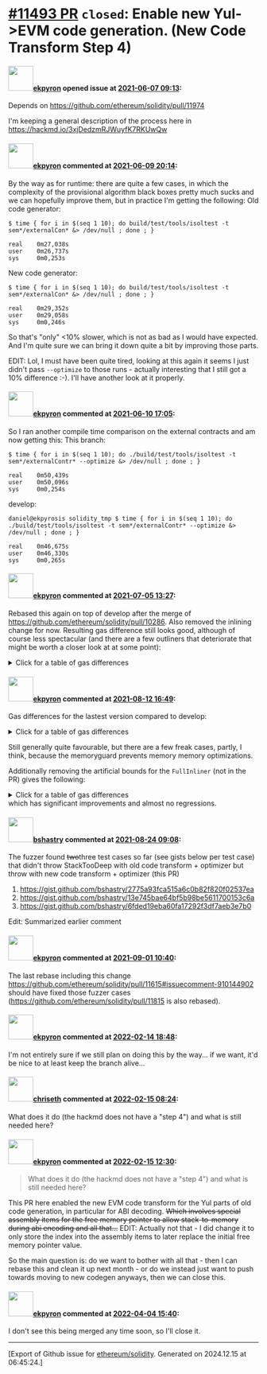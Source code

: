 # [\#11493 PR](https://github.com/ethereum/solidity/pull/11493) `closed`: Enable new Yul->EVM code generation. (New Code Transform Step 4)

#### <img src="https://avatars.githubusercontent.com/u/1347491?v=4" width="50">[ekpyron](https://github.com/ekpyron) opened issue at [2021-06-07 09:13](https://github.com/ethereum/solidity/pull/11493):

Depends on https://github.com/ethereum/solidity/pull/11974

I'm keeping a general description of the process here in https://hackmd.io/3xjDedzmRJWuyfK7RKUwQw

#### <img src="https://avatars.githubusercontent.com/u/1347491?v=4" width="50">[ekpyron](https://github.com/ekpyron) commented at [2021-06-09 20:14](https://github.com/ethereum/solidity/pull/11493#issuecomment-858070337):

By the way as for runtime: there are quite a few cases, in which the complexity of the provisional algorithm black boxes pretty much sucks and we can hopefully improve them, but in practice I'm getting the following:
Old code generator:
```
$ time { for i in $(seq 1 10); do build/test/tools/isoltest -t sem*/externalCon* &> /dev/null ; done ; }

real    0m27,038s
user    0m26,737s
sys     0m0,253s
```
New code generator:
```
$ time { for i in $(seq 1 10); do build/test/tools/isoltest -t sem*/externalCon* &> /dev/null ; done ; }

real    0m29,352s
user    0m29,058s
sys     0m0,246s
```
So that's "only" <10% slower, which is not as bad as I would have expected. And I'm quite sure we can bring it down quite a bit by improving those parts.

EDIT: Lol, I must have been quite tired, looking at this again it seems I just didn't pass ``--optimize`` to those runs - actually interesting that I still got a 10% difference :-). I'll have another look at it properly.

#### <img src="https://avatars.githubusercontent.com/u/1347491?v=4" width="50">[ekpyron](https://github.com/ekpyron) commented at [2021-06-10 17:05](https://github.com/ethereum/solidity/pull/11493#issuecomment-858794165):

So I ran another compile time comparison on the external contracts and am now getting this:
This branch:
```
$ time { for i in $(seq 1 10); do ./build/test/tools/isoltest -t sem*/externalContr* --optimize &> /dev/null ; done ; }

real    0m50,439s
user    0m50,096s
sys     0m0,254s
```
develop:
```
daniel@ekpyrosis solidity_tmp $ time { for i in $(seq 1 10); do ./build/test/tools/isoltest -t sem*/externalContr* --optimize &> /dev/null ; done ; }

real    0m46,675s
user    0m46,330s
sys     0m0,265s
```

#### <img src="https://avatars.githubusercontent.com/u/1347491?v=4" width="50">[ekpyron](https://github.com/ekpyron) commented at [2021-07-05 13:27](https://github.com/ethereum/solidity/pull/11493#issuecomment-874114326):

Rebased this again on top of develop after the merge of https://github.com/ethereum/solidity/pull/10286. Also removed the inlining change for now. Resulting gas difference still looks good, although of course less spectacular (and there are a few outliners that deteriorate that might be worth a closer look at at some point):

<details><summary>Click for a table of gas differences</summary>

| File name                                                                |   IR-optimized (%) |   Legacy-Optimized (%) |   Legacy (%) |
|--------------------------------------------------------------------------|--------------------|------------------------|--------------|
| interface_inheritance_conversions.sol                                    |       -2.10593     |                      0 |            0 |
| events/event_indexed_string.sol                                          |       -2.70823     |                      0 |            0 |
| events/event_indexed_mixed.sol                                           |       -0.0379987   |                      0 |            0 |
| events/event_dynamic_nested_array_storage_v2.sol                         |       -0.0215559   |                      0 |            0 |
| events/event_dynamic_array_storage_v2.sol                                |       -0.0452899   |                      0 |            0 |
| events/event_dynamic_array_storage.sol                                   |       -0.0452899   |                      0 |            0 |
| functionCall/failed_create.sol                                           |        2.66324     |                      0 |            0 |
| functionCall/mapping_array_internal_argument.sol                         |       -0.508838    |                      0 |            0 |
| externalContracts/snark.sol                                              |       -5.2279      |                      0 |            0 |
| externalContracts/ramanujan_pi.sol                                       |       -9.83212     |                      0 |            0 |
| externalContracts/prbmath_unsigned.sol                                   |        0.678395    |                      0 |            0 |
| externalContracts/deposit_contract.sol                                   |       -1.74679     |                      0 |            0 |
| externalContracts/prbmath_signed.sol                                     |       -1.35946     |                      0 |            0 |
| externalContracts/FixedFeeRegistrar.sol                                  |       -0.716522    |                      0 |            0 |
| externalContracts/strings.sol                                            |       -8.15007     |                      0 |            0 |
| constructor/arrays_in_constructors.sol                                   |       -0.0411035   |                      0 |            0 |
| constructor/no_callvalue_check.sol                                       |       -0.0601186   |                      0 |            0 |
| constructor/bytes_in_constructors_packer.sol                             |       -0.363897    |                      0 |            0 |
| abiencodedecode/abi_decode_simple_storage.sol                            |       -0.027942    |                      0 |            0 |
| inlineAssembly/keccak_yul_optimization.sol                               |       -0.176634    |                      0 |            0 |
| inheritance/inherited_function_calldata_calldata_interface.sol           |       -4.35312     |                      0 |            0 |
| inheritance/address_overload_resolution.sol                              |       -3.80428     |                      0 |            0 |
| inheritance/inherited_function_calldata_memory_interface.sol             |        4.29385     |                      0 |            0 |
| functionTypes/store_function.sol                                         |       -0.621187    |                      0 |            0 |
| storage/packed_storage_structs_bytes.sol                                 |       -0.415862    |                      0 |            0 |
| abiEncoderV2/abi_encode_calldata_slice.sol                               |       -3.5051      |                      0 |            0 |
| abiEncoderV2/storage_array_encoding.sol                                  |       -0.0629787   |                      0 |            0 |
| abiEncoderV2/abi_encode_v2_in_modifier_used_in_v1_contract.sol           |       -0.746954    |                      0 |            0 |
| abiEncoderV2/abi_encode_v2_in_function_inherited_in_v1_contract.sol      |       -0.386104    |                      0 |            0 |
| abiEncoderV2/calldata_array.sol                                          |       -1.28349     |                      0 |            0 |
| abiEncoderV2/abi_encode_v2.sol                                           |        0.0706115   |                      0 |            0 |
| abiEncoderV1/abi_encode_calldata_slice.sol                               |       -3.5051      |                      0 |            0 |
| abiEncoderV1/abi_decode_v2_storage.sol                                   |       -0.0579693   |                      0 |            0 |
| abiEncoderV1/struct/struct_storage_ptr.sol                               |       -0.0161083   |                      0 |            0 |
| viaYul/array_storage_length_access.sol                                   |       -0.310396    |                      0 |            0 |
| viaYul/array_storage_index_boundary_test.sol                             |       -1.04523     |                      0 |            0 |
| viaYul/array_memory_index_access.sol                                     |       -8.91597     |                      0 |            0 |
| viaYul/array_storage_index_access.sol                                    |       -0.37952     |                      0 |            0 |
| viaYul/array_storage_push_empty_length_address.sol                       |       -1.21753     |                      0 |            0 |
| viaYul/array_storage_push_empty.sol                                      |       -0.550261    |                      0 |            0 |
| viaYul/array_storage_push_pop.sol                                        |       -0.851216    |                      0 |            0 |
| viaYul/simple.sol                                                        |        0           |                      0 |            0 |
| viaYul/array_storage_index_zeroed_test.sol                               |       -0.423478    |                      0 |            0 |
| salted_create/salted_create.sol                                          |       -3.45392e-05 |                      0 |            0 |
| salted_create/salted_create_with_value.sol                               |        1.09896     |                      0 |            0 |
| array/function_array_cross_calls.sol                                     |        2.17292     |                      0 |            0 |
| array/reusing_memory.sol                                                 |       -0.525651    |                      0 |            0 |
| array/byte_array_transitional_2.sol                                      |       -3.81724     |                      0 |            0 |
| array/bytes_length_member.sol                                            |       -0.00543286  |                      0 |            0 |
| array/dynamic_multi_array_cleanup.sol                                    |       -0.475173    |                      0 |            0 |
| array/byte_array_storage_layout.sol                                      |       -1.55687     |                      0 |            0 |
| array/dynamic_array_cleanup.sol                                          |       -0.0741794   |                      0 |            0 |
| array/fixed_arrays_as_return_type.sol                                    |       -1.63172     |                      0 |            0 |
| array/dynamic_arrays_in_storage.sol                                      |       -0.473052    |                      0 |            0 |
| array/arrays_complex_from_and_to_storage.sol                             |       -0.0205732   |                      0 |            0 |
| array/fixed_array_cleanup.sol                                            |       -0.0249093   |                      0 |            0 |
| array/create_memory_array.sol                                            |       -7.19321     |                      0 |            0 |
| array/delete/delete_storage_array_packed.sol                             |       -0.144665    |                      0 |            0 |
| array/delete/bytes_delete_element.sol                                    |       -2.15863     |                      0 |            0 |
| array/push/nested_bytes_push.sol                                         |       -0.152335    |                      0 |            0 |
| array/push/array_push_packed_array.sol                                   |       -0.212446    |                      0 |            0 |
| array/push/array_push_struct_from_calldata.sol                           |       -0.132998    |                      0 |            0 |
| array/push/array_push_nested_from_calldata.sol                           |       -0.095244    |                      0 |            0 |
| array/push/byte_array_push_transition.sol                                |       -3.94912     |                      0 |            0 |
| array/push/push_no_args_2d.sol                                           |       -1.84863     |                      0 |            0 |
| array/push/array_push_struct.sol                                         |       -0.252446    |                      0 |            0 |
| array/push/push_no_args_bytes.sol                                        |       -3.26665     |                      0 |            0 |
| array/push/array_push.sol                                                |        0.0332468   |                      0 |            0 |
| array/copying/array_copy_storage_storage_different_base_nested.sol       |       -0.182776    |                      0 |            0 |
| array/copying/array_copy_storage_to_memory_nested.sol                    |        0.0241119   |                      0 |            0 |
| array/copying/array_copy_storage_storage_static_static.sol               |        0.055081    |                      0 |            0 |
| array/copying/copy_function_storage_array.sol                            |        0.33515     |                      0 |            0 |
| array/copying/array_copy_different_packing.sol                           |       -0.0272724   |                      0 |            0 |
| array/copying/array_copy_storage_storage_static_dynamic.sol              |       -0.00568311  |                      0 |            0 |
| array/copying/array_copy_storage_storage_dynamic_dynamic.sol             |       -0.0256593   |                      0 |            0 |
| array/copying/array_copy_clear_storage_packed.sol                        |       -0.0683615   |                      0 |            0 |
| array/copying/array_copy_target_simple_2.sol                             |       -0.00875842  |                      0 |            0 |
| array/copying/array_nested_calldata_to_storage.sol                       |       -0.135354    |                      0 |            0 |
| array/copying/memory_dyn_2d_bytes_to_storage.sol                         |       -0.713986    |                      0 |            0 |
| array/copying/array_storage_multi_items_per_slot.sol                     |       -0.404284    |                      0 |            0 |
| array/copying/array_nested_memory_to_storage.sol                         |       -0.0387816   |                      0 |            0 |
| array/copying/array_copy_including_array.sol                             |       -0.191831    |                      0 |            0 |
| array/copying/array_copy_target_simple.sol                               |       -0.0491595   |                      0 |            0 |
| array/copying/array_copy_cleanup_uint128.sol                             |       -0.145407    |                      0 |            0 |
| array/copying/copy_byte_array_in_struct_to_storage.sol                   |        0.0351555   |                      0 |            0 |
| array/copying/array_copy_target_leftover.sol                             |       -2.13875     |                      0 |            0 |
| array/copying/calldata_array_dynamic_to_storage.sol                      |       -0.0386677   |                      0 |            0 |
| array/copying/array_copy_storage_storage_struct.sol                      |       -0.123362    |                      0 |            0 |
| array/copying/bytes_inside_mappings.sol                                  |        0.0228918   |                      0 |            0 |
| array/copying/array_of_struct_memory_to_storage.sol                      |       -0.0184562   |                      0 |            0 |
| array/copying/copy_byte_array_to_storage.sol                             |       -0.190221    |                      0 |            0 |
| array/copying/array_copy_calldata_storage.sol                            |       -0.0311842   |                      0 |            0 |
| array/copying/copy_removes_bytes_data.sol                                |        0.0118379   |                      0 |            0 |
| array/copying/array_copy_target_leftover2.sol                            |        0.0543391   |                      0 |            0 |
| array/copying/array_copy_nested_array.sol                                |       -0.0357709   |                      0 |            0 |
| array/copying/array_of_struct_calldata_to_storage.sol                    |       -0.0981897   |                      0 |            0 |
| array/copying/storage_memory_nested.sol                                  |        0.0956383   |                      0 |            0 |
| array/copying/storage_memory_packed_dyn.sol                              |       -0.551637    |                      0 |            0 |
| array/copying/array_of_structs_containing_arrays_memory_to_storage.sol   |        0.0381656   |                      0 |            0 |
| array/copying/array_copy_storage_storage_dyn_dyn.sol                     |       -0.0547149   |                      0 |            0 |
| array/copying/storage_memory_nested_bytes.sol                            |        0.0241677   |                      0 |            0 |
| array/copying/storage_memory_nested_struct.sol                           |        0.0534387   |                      0 |            0 |
| array/copying/array_copy_storage_storage_different_base.sol              |       -0.0738513   |                      0 |            0 |
| array/copying/array_copy_clear_storage.sol                               |       -0.0318177   |                      0 |            0 |
| array/copying/array_of_structs_containing_arrays_calldata_to_storage.sol |       -0.488825    |                      0 |            0 |
| array/copying/storage_memory_nested_from_pointer.sol                     |        0.0956383   |                      0 |            0 |
| array/copying/arrays_from_and_to_storage.sol                             |       -0.262827    |                      0 |            0 |
| array/copying/bytes_storage_to_storage.sol                               |       -2.83298     |                      0 |            0 |
| array/copying/array_copy_cleanup_uint40.sol                              |       -0.372254    |                      0 |            0 |
| array/pop/array_pop_uint24_transition.sol                                |       -1.23956     |                      0 |            0 |
| array/pop/byte_array_pop_masking_long.sol                                |       -0.657738    |                      0 |            0 |
| array/pop/array_pop_uint16_transition.sol                                |       -1.98208     |                      0 |            0 |
| array/pop/byte_array_pop_copy_long.sol                                   |       -1.28197     |                      0 |            0 |
| array/pop/byte_array_pop_long_storage_empty_garbage_ref.sol              |       -2.41516     |                      0 |            0 |
| array/pop/byte_array_pop_long_storage_empty.sol                          |       -4.15047     |                      0 |            0 |
| array/pop/array_pop_array_transition.sol                                 |       -0.00325648  |                      0 |            0 |
| immutable/multi_creation.sol                                             |       -0.661375    |                      0 |            0 |
| structs/struct_copy_via_local.sol                                        |        0.0018158   |                      0 |            0 |
| structs/struct_delete_storage_nested_small.sol                           |       -0.118999    |                      0 |            0 |
| structs/struct_delete_storage_with_array.sol                             |       -0.0780582   |                      0 |            0 |
| structs/structs.sol                                                      |       -0.0982223   |                      0 |            0 |
| structs/memory_structs_nested_load.sol                                   |       -0.0170903   |                      0 |            0 |
| structs/struct_copy.sol                                                  |        0.0153048   |                      0 |            0 |
| structs/struct_delete_storage_with_arrays_small.sol                      |       -0.230029    |                      0 |            0 |
| structs/struct_containing_bytes_copy_and_delete.sol                      |       -0.045584    |                      0 |            0 |
| structs/struct_memory_to_storage_function_ptr.sol                        |        0.340893    |                      0 |            0 |
| structs/conversion/recursive_storage_memory.sol                          |       -0.871451    |                      0 |            0 |
| structs/calldata/calldata_struct_with_nested_array_to_storage.sol        |       -0.146282    |                      0 |            0 |
| various/staticcall_for_view_and_pure.sol                                 |       -6.09517e-06 |                      0 |            0 |
| various/erc20.sol                                                        |       -3.2306      |                      0 |            0 |
| various/destructuring_assignment.sol                                     |        0.164771    |                      0 |            0 |
| various/swap_in_storage_overwrite.sol                                    |       -0.0109355   |                      0 |            0 |
| various/skip_dynamic_types_for_structs.sol                               |       -0.0167643   |                      0 |            0 |
</details>

#### <img src="https://avatars.githubusercontent.com/u/1347491?v=4" width="50">[ekpyron](https://github.com/ekpyron) commented at [2021-08-12 16:49](https://github.com/ethereum/solidity/pull/11493#issuecomment-897799785):

Gas differences for the lastest version compared to develop:

<details><summary>Click for a table of gas differences</summary>

| File name                                                                |   IR-optimized (%) |   Legacy-Optimized (%) |   Legacy (%) |
|--------------------------------------------------------------------------|--------------------|------------------------|--------------|
| interface_inheritance_conversions.sol                                    |       -2.31312     |            0           |            0 |
| events/event_indexed_string.sol                                          |       -2.8624      |           -1.06218     |            0 |
| events/event_indexed_mixed.sol                                           |        0.10133     |           -0.03789     |            0 |
| events/event_dynamic_nested_array_storage_v2.sol                         |       -0.0700567   |            0.0260091   |            0 |
| events/event_dynamic_array_storage_v2.sol                                |       -0.0609671   |           -0.0262203   |            0 |
| events/event_dynamic_array_storage.sol                                   |       -0.0609671   |           -0.0262203   |            0 |
| functionCall/failed_create.sol                                           |       -0.408619    |           -1.52575     |            0 |
| functionCall/mapping_array_internal_argument.sol                         |       -0.508838    |           -0.0724631   |            0 |
| externalContracts/snark.sol                                              |       -5.43571     |           -1.96128     |            0 |
| externalContracts/ramanujan_pi.sol                                       |       -7.15177     |            0.218404    |            0 |
| externalContracts/prbmath_unsigned.sol                                   |        0.386611    |           -0.256389    |            0 |
| externalContracts/deposit_contract.sol                                   |       -2.29509     |           -1.4425      |            0 |
| externalContracts/prbmath_signed.sol                                     |       -1.8738      |           -0.148987    |            0 |
| externalContracts/FixedFeeRegistrar.sol                                  |       -1.53787     |           -2.48255     |            0 |
| externalContracts/strings.sol                                            |       -8.44192     |           -5.25153     |            0 |
| constructor/arrays_in_constructors.sol                                   |       -0.183987    |           -0.483315    |            0 |
| constructor/no_callvalue_check.sol                                       |       -0.0430579   |            0           |            0 |
| constructor/bytes_in_constructors_packer.sol                             |       -1.11091     |           -0.0348544   |            0 |
| abiencodedecode/abi_decode_simple_storage.sol                            |       -0.0617665   |           -0.100675    |            0 |
| inlineAssembly/keccak_yul_optimization.sol                               |       -0.176634    |            0           |            0 |
| inheritance/inherited_function_calldata_calldata_interface.sol           |       -4.35666     |            0           |            0 |
| inheritance/address_overload_resolution.sol                              |       -1.99196     |            0           |            0 |
| inheritance/inherited_function_calldata_memory_interface.sol             |        1.91189     |            1.47739     |            0 |
| functionTypes/store_function.sol                                         |        0.177771    |           -0.7795      |            0 |
| storage/packed_storage_structs_bytes.sol                                 |       -0.409942    |            0           |            0 |
| abiEncoderV2/abi_encode_calldata_slice.sol                               |       -4.49671     |           -3.6014      |            0 |
| abiEncoderV2/storage_array_encoding.sol                                  |       -0.0987234   |           -0.069951    |            0 |
| abiEncoderV2/abi_encode_v2_in_modifier_used_in_v1_contract.sol           |       -0.733352    |            0           |            0 |
| abiEncoderV2/abi_encode_v2_in_function_inherited_in_v1_contract.sol      |       -0.723427    |           -0.554845    |            0 |
| abiEncoderV2/calldata_array.sol                                          |       -4.12843     |           -2.29579     |            0 |
| abiEncoderV2/abi_encode_v2.sol                                           |        0.052076    |            0.0657159   |            0 |
| abiEncoderV1/abi_encode_calldata_slice.sol                               |       -4.49671     |           -3.6014      |            0 |
| abiEncoderV1/abi_decode_v2_storage.sol                                   |       -0.0805675   |           -0.111765    |            0 |
| abiEncoderV1/struct/struct_storage_ptr.sol                               |       -0.0208812   |           -0.0304665   |            0 |
| viaYul/array_storage_length_access.sol                                   |       -0.310396    |           -0.00146059  |            0 |
| viaYul/array_storage_index_boundary_test.sol                             |       -1.04095     |           -0.0132575   |            0 |
| viaYul/array_memory_index_access.sol                                     |       -8.89162     |           -5.01906     |            0 |
| viaYul/array_storage_index_access.sol                                    |       -0.37952     |           -0.173932    |            0 |
| viaYul/array_storage_push_empty_length_address.sol                       |       -1.21841     |           -0.00207441  |            0 |
| viaYul/array_storage_push_empty.sol                                      |       -0.549191    |           -0.319682    |            0 |
| viaYul/array_storage_push_pop.sol                                        |       -0.851216    |           -0.000251185 |            0 |
| viaYul/simple.sol                                                        |        0           |            0           |            0 |
| viaYul/array_storage_index_zeroed_test.sol                               |       -0.423719    |           -0.117486    |            0 |
| salted_create/salted_create.sol                                          |       -3.45392e-05 |            0           |            0 |
| salted_create/salted_create_with_value.sol                               |        1.12412     |            0.16675     |            0 |
| array/function_array_cross_calls.sol                                     |        1.12646     |           -0.577378    |            0 |
| array/reusing_memory.sol                                                 |       -0.156203    |           -0.0561015   |            0 |
| array/byte_array_transitional_2.sol                                      |       -4.2857      |           -1.63114     |            0 |
| array/bytes_length_member.sol                                            |       -0.00543286  |           -0.00361772  |            0 |
| array/dynamic_multi_array_cleanup.sol                                    |       -0.475173    |            0           |            0 |
| array/byte_array_storage_layout.sol                                      |       -1.77503     |           -0.779716    |            0 |
| array/dynamic_array_cleanup.sol                                          |       -0.0983934   |           -0.0609228   |            0 |
| array/fixed_arrays_as_return_type.sol                                    |        9.03105     |           -2.80047     |            0 |
| array/dynamic_arrays_in_storage.sol                                      |       -0.473052    |           -0.0159336   |            0 |
| array/arrays_complex_from_and_to_storage.sol                             |       -0.121857    |           -0.0799442   |            0 |
| array/fixed_array_cleanup.sol                                            |       -0.0225472   |           -0.0641684   |            0 |
| array/create_memory_array.sol                                            |       -7.19321     |            0           |            0 |
| array/delete/delete_storage_array_packed.sol                             |       -0.161105    |            0           |            0 |
| array/delete/bytes_delete_element.sol                                    |       -2.09969     |           -1.53493     |            0 |
| array/push/nested_bytes_push.sol                                         |       -0.154003    |           -0.0243898   |            0 |
| array/push/array_push_packed_array.sol                                   |       -0.196352    |            0           |            0 |
| array/push/array_push_struct_from_calldata.sol                           |       -0.199856    |           -0.111374    |            0 |
| array/push/array_push_nested_from_calldata.sol                           |       -0.111118    |           -0.0440533   |            0 |
| array/push/byte_array_push_transition.sol                                |       -4.5257      |           -1.78624     |            0 |
| array/push/push_no_args_2d.sol                                           |       -2.01296     |           -0.596245    |            0 |
| array/push/array_push_struct.sol                                         |       -0.171459    |            0           |            0 |
| array/push/push_no_args_bytes.sol                                        |       -3.37637     |           -0.720345    |            0 |
| array/push/array_push.sol                                                |        0.0251597   |            0           |            0 |
| array/copying/array_copy_storage_storage_different_base_nested.sol       |       -0.227292    |            0           |            0 |
| array/copying/array_copy_storage_to_memory_nested.sol                    |       -0.0296762   |            0.0537651   |            0 |
| array/copying/array_copy_storage_storage_static_static.sol               |        0.0313538   |            0           |            0 |
| array/copying/copy_function_storage_array.sol                            |        0.296327    |            0           |            0 |
| array/copying/array_copy_different_packing.sol                           |       -0.00893407  |           -0.0366958   |            0 |
| array/copying/array_copy_storage_storage_static_dynamic.sol              |       -0.00811873  |            0           |            0 |
| array/copying/array_copy_storage_storage_dynamic_dynamic.sol             |       -0.0256593   |            0           |            0 |
| array/copying/array_copy_clear_storage_packed.sol                        |       -0.0893544   |            0           |            0 |
| array/copying/array_copy_target_simple_2.sol                             |       -0.0215311   |           -0.0228714   |            0 |
| array/copying/array_nested_calldata_to_storage.sol                       |       -0.14814     |            0           |            0 |
| array/copying/memory_dyn_2d_bytes_to_storage.sol                         |       -0.885617    |           -0.180113    |            0 |
| array/copying/array_storage_multi_items_per_slot.sol                     |       -0.212702    |            0           |            0 |
| array/copying/array_nested_memory_to_storage.sol                         |       -0.0512471   |           -0.0100019   |            0 |
| array/copying/array_copy_including_array.sol                             |       -0.19193     |           -0.00124288  |            0 |
| array/copying/array_copy_target_simple.sol                               |       -0.0630598   |           -0.0268213   |            0 |
| array/copying/array_copy_cleanup_uint128.sol                             |       -0.114171    |            0           |            0 |
| array/copying/array_copy_storage_storage_static_simple.sol               |        0           |           -0.0336757   |            0 |
| array/copying/copy_byte_array_in_struct_to_storage.sol                   |       -0.00522111  |           -0.00974449  |            0 |
| array/copying/array_copy_target_leftover.sol                             |       -2.25677     |           -1.6957      |            0 |
| array/copying/calldata_array_dynamic_to_storage.sol                      |       -0.0386677   |           -0.0449047   |            0 |
| array/copying/array_copy_storage_storage_struct.sol                      |       -0.128798    |            0           |            0 |
| array/copying/bytes_inside_mappings.sol                                  |        0.015608    |           -0.0104021   |            0 |
| array/copying/array_of_struct_memory_to_storage.sol                      |       -0.0436238   |            0           |            0 |
| array/copying/copy_byte_array_to_storage.sol                             |       -0.241275    |           -0.032395    |            0 |
| array/copying/array_copy_calldata_storage.sol                            |       -0.040862    |           -0.0102304   |            0 |
| array/copying/copy_removes_bytes_data.sol                                |        0.0118379   |           -0.00225357  |            0 |
| array/copying/array_copy_target_leftover2.sol                            |        0.0127857   |           -0.0955414   |            0 |
| array/copying/array_copy_nested_array.sol                                |       -0.0435912   |           -0.00729195  |            0 |
| array/copying/array_of_struct_calldata_to_storage.sol                    |       -0.0759113   |            0           |            0 |
| array/copying/storage_memory_nested.sol                                  |        0.0647249   |           -0.0170224   |            0 |
| array/copying/storage_memory_packed_dyn.sol                              |       -0.638049    |           -0.245654    |            0 |
| array/copying/array_of_structs_containing_arrays_memory_to_storage.sol   |        0.0185376   |            0           |            0 |
| array/copying/array_copy_storage_storage_dyn_dyn.sol                     |       -0.0547149   |            0           |            0 |
| array/copying/storage_memory_nested_bytes.sol                            |        0.0152898   |            0.0442397   |            0 |
| array/copying/storage_memory_nested_struct.sol                           |        0.0685112   |            0           |            0 |
| array/copying/array_copy_storage_storage_different_base.sol              |       -0.0725247   |            0           |            0 |
| array/copying/array_copy_clear_storage.sol                               |       -0.0347775   |            0           |            0 |
| array/copying/array_of_structs_containing_arrays_calldata_to_storage.sol |       -0.526055    |            0           |            0 |
| array/copying/storage_memory_nested_from_pointer.sol                     |        0.0647249   |           -0.017022    |            0 |
| array/copying/arrays_from_and_to_storage.sol                             |       -0.0559631   |           -0.228315    |            0 |
| array/copying/bytes_storage_to_storage.sol                               |       -3.12147     |           -1.5887      |            0 |
| array/copying/array_copy_cleanup_uint40.sol                              |       -0.433322    |            0           |            0 |
| array/pop/array_pop_uint24_transition.sol                                |       -1.19798     |           -0.246606    |            0 |
| array/pop/byte_array_pop_masking_long.sol                                |       -0.751047    |           -0.399153    |            0 |
| array/pop/array_pop_uint16_transition.sol                                |       -1.91033     |           -0.337116    |            0 |
| array/pop/byte_array_pop_copy_long.sol                                   |       -1.48799     |           -0.411645    |            0 |
| array/pop/byte_array_pop_long_storage_empty_garbage_ref.sol              |       -2.60362     |           -1.19915     |            0 |
| array/pop/byte_array_pop_long_storage_empty.sol                          |       -4.24304     |           -2.26437     |            0 |
| array/pop/array_pop_array_transition.sol                                 |       -0.0401779   |           -0.0266532   |            0 |
| immutable/multi_creation.sol                                             |       -0.016456    |           -0.0175408   |            0 |
| structs/struct_copy_via_local.sol                                        |        0.0381319   |            0           |            0 |
| structs/struct_delete_storage_nested_small.sol                           |       -0.121549    |            0           |            0 |
| structs/struct_delete_storage_with_array.sol                             |       -0.0706632   |            0           |            0 |
| structs/structs.sol                                                      |       -0.0401819   |            0           |            0 |
| structs/memory_structs_nested_load.sol                                   |        0.00449745  |            0           |            0 |
| structs/struct_copy.sol                                                  |        0.013993    |           -0.0118096   |            0 |
| structs/struct_delete_storage_with_arrays_small.sol                      |       -0.235378    |            0           |            0 |
| structs/struct_containing_bytes_copy_and_delete.sol                      |       -0.0500676   |           -0.0507921   |            0 |
| structs/struct_memory_to_storage_function_ptr.sol                        |        0.33818     |            0           |            0 |
| structs/conversion/recursive_storage_memory.sol                          |       -0.977563    |            0           |            0 |
| structs/calldata/calldata_struct_with_nested_array_to_storage.sol        |       -0.155118    |           -0.111502    |            0 |
| various/staticcall_for_view_and_pure.sol                                 |       -3.04758e-06 |            0           |            0 |
| various/erc20.sol                                                        |       -3.51847     |           -2.52977     |            0 |
| various/destructuring_assignment.sol                                     |        0.144798    |           -0.0262848   |            0 |
| various/swap_in_storage_overwrite.sol                                    |       -0.000911295 |            0           |            0 |
| various/skip_dynamic_types_for_structs.sol                               |       -0.00447047  |           -0.0423141   |            0 |
| various/negative_stack_height.sol                                        |        0           |            0           |            0 |
</details>

Still generally quite favourable, but there are a few freak cases, partly, I think, because the memoryguard prevents memory memory optimizations.

Additionally removing the artificial bounds for the ``FullInliner`` (not in the PR) gives the following:

<details><summary>Click for a table of gas differences</summary>

| File name                                                                |   IR-optimized (%) |   Legacy-Optimized (%) |   Legacy (%) |
|--------------------------------------------------------------------------|--------------------|------------------------|--------------|
| interface_inheritance_conversions.sol                                    |       -4.21527     |            0           |            0 |
| events/event_indexed_string.sol                                          |       -5.15593     |           -1.06616     |            0 |
| events/event_indexed_mixed.sol                                           |        0.10133     |           -0.03789     |            0 |
| events/event_dynamic_nested_array_storage_v2.sol                         |       -1.15701     |            0.0260091   |            0 |
| events/event_dynamic_array_storage_v2.sol                                |       -1.02599     |           -0.0262203   |            0 |
| events/event_dynamic_array_storage.sol                                   |       -1.02599     |           -0.0262203   |            0 |
| functionCall/failed_create.sol                                           |       -4.35332     |           -1.52575     |            0 |
| functionCall/mapping_array_internal_argument.sol                         |       -0.192823    |           -0.0724631   |            0 |
| externalContracts/snark.sol                                              |      -15.5184      |           -1.96128     |            0 |
| externalContracts/ramanujan_pi.sol                                       |       -8.72195     |            0.218404    |            0 |
| externalContracts/prbmath_unsigned.sol                                   |       -0.268189    |           -0.256389    |            0 |
| externalContracts/deposit_contract.sol                                   |       -7.24927     |           -1.58575     |            0 |
| externalContracts/prbmath_signed.sol                                     |       -1.52774     |           -0.148987    |            0 |
| externalContracts/FixedFeeRegistrar.sol                                  |       -7.47971     |           -2.48255     |            0 |
| externalContracts/strings.sol                                            |      -16.253       |           -5.35392     |            0 |
| constructor/arrays_in_constructors.sol                                   |       -3.81893     |           -0.387807    |            0 |
| constructor/no_callvalue_check.sol                                       |       -0.0454952   |            0           |            0 |
| constructor/bytes_in_constructors_packer.sol                             |       -6.35122     |           -0.0348544   |            0 |
| abiencodedecode/abi_decode_simple_storage.sol                            |       -0.159564    |           -0.100675    |            0 |
| inlineAssembly/keccak_yul_optimization.sol                               |       -0.266098    |            0           |            0 |
| inheritance/inherited_function_calldata_calldata_interface.sol           |       -4.69461     |            0           |            0 |
| inheritance/address_overload_resolution.sol                              |       -2.3138      |            0           |            0 |
| inheritance/inherited_function_calldata_memory_interface.sol             |        0.366317    |            1.47739     |            0 |
| functionTypes/store_function.sol                                         |       -0.112117    |           -0.7795      |            0 |
| storage/packed_storage_structs_bytes.sol                                 |       -1.27348     |            0           |            0 |
| abiEncoderV2/abi_encode_calldata_slice.sol                               |       -4.58098     |           -3.6014      |            0 |
| abiEncoderV2/storage_array_encoding.sol                                  |       -0.126638    |           -0.069951    |            0 |
| abiEncoderV2/abi_encode_v2_in_modifier_used_in_v1_contract.sol           |       -0.880703    |            0           |            0 |
| abiEncoderV2/abi_encode_v2_in_function_inherited_in_v1_contract.sol      |        0.631656    |           -0.592431    |            0 |
| abiEncoderV2/calldata_array.sol                                          |      -28.9041      |           -2.29579     |            0 |
| abiEncoderV2/abi_encode_v2.sol                                           |       -0.300099    |            0.0657159   |            0 |
| abiEncoderV1/abi_encode_calldata_slice.sol                               |       -4.58098     |           -3.6014      |            0 |
| abiEncoderV1/abi_decode_v2_storage.sol                                   |       -0.191102    |           -0.13589     |            0 |
| abiEncoderV1/struct/struct_storage_ptr.sol                               |       -0.556036    |           -0.0304665   |            0 |
| viaYul/array_storage_length_access.sol                                   |       -0.310851    |           -0.00146059  |            0 |
| viaYul/array_storage_index_boundary_test.sol                             |       -1.94516     |           -0.0132575   |            0 |
| viaYul/array_memory_index_access.sol                                     |       -9.093       |           -5.01906     |            0 |
| viaYul/array_storage_index_access.sol                                    |       -2.25673     |           -0.173932    |            0 |
| viaYul/array_storage_push_empty_length_address.sol                       |       -1.21885     |           -0.00207441  |            0 |
| viaYul/array_storage_push_empty.sol                                      |      -10.7576      |           -0.319682    |            0 |
| viaYul/array_storage_push_pop.sol                                        |       -0.851216    |           -0.000251185 |            0 |
| viaYul/simple.sol                                                        |        0           |            0           |            0 |
| viaYul/array_storage_index_zeroed_test.sol                               |       -2.3886      |           -0.117486    |            0 |
| salted_create/salted_create.sol                                          |       -3.45392e-05 |            0           |            0 |
| salted_create/salted_create_with_value.sol                               |        0.866589    |            0.16675     |            0 |
| array/function_array_cross_calls.sol                                     |       -3.30105     |           -1.43535     |            0 |
| array/reusing_memory.sol                                                 |       -0.308019    |           -0.0561015   |            0 |
| array/byte_array_transitional_2.sol                                      |       -4.74084     |           -1.63114     |            0 |
| array/bytes_length_member.sol                                            |       -0.0335027   |           -0.00361772  |            0 |
| array/dynamic_multi_array_cleanup.sol                                    |       -5.33412     |            0           |            0 |
| array/byte_array_storage_layout.sol                                      |       -0.858317    |           -0.779716    |            0 |
| array/dynamic_array_cleanup.sol                                          |       -0.109732    |           -0.0609228   |            0 |
| array/fixed_arrays_as_return_type.sol                                    |        2.01755     |           -2.96551     |            0 |
| array/dynamic_arrays_in_storage.sol                                      |       -0.932752    |           -0.0159336   |            0 |
| array/arrays_complex_from_and_to_storage.sol                             |       -0.275892    |           -0.179269    |            0 |
| array/fixed_array_cleanup.sol                                            |       -0.0334987   |           -0.0641684   |            0 |
| array/create_memory_array.sol                                            |      -11.359       |            0           |            0 |
| array/delete/delete_storage_array_packed.sol                             |       -1.34364     |            0           |            0 |
| array/delete/bytes_delete_element.sol                                    |       -9.88698     |           -1.53493     |            0 |
| array/push/nested_bytes_push.sol                                         |       -0.400296    |           -0.0243898   |            0 |
| array/push/array_push_packed_array.sol                                   |       -1.88841     |            0           |            0 |
| array/push/array_push_struct_from_calldata.sol                           |       -0.635514    |           -0.138678    |            0 |
| array/push/array_push_nested_from_calldata.sol                           |       -1.1297      |           -0.0440533   |            0 |
| array/push/byte_array_push_transition.sol                                |       -6.44924     |           -1.78624     |            0 |
| array/push/push_no_args_2d.sol                                           |       -2.06174     |           -0.596245    |            0 |
| array/push/array_push_struct.sol                                         |       -0.483004    |            0           |            0 |
| array/push/push_no_args_bytes.sol                                        |       -4.01486     |           -0.720345    |            0 |
| array/push/array_push.sol                                                |       -0.392671    |            0           |            0 |
| array/copying/array_copy_storage_storage_different_base_nested.sol       |       -0.658308    |            0           |            0 |
| array/copying/array_copy_storage_to_memory_nested.sol                    |       -0.635564    |            0.0537651   |            0 |
| array/copying/array_copy_storage_storage_static_static.sol               |        0.0300827   |            0           |            0 |
| array/copying/copy_function_storage_array.sol                            |       -0.461129    |            0           |            0 |
| array/copying/array_copy_different_packing.sol                           |       -1.58086     |           -0.0366958   |            0 |
| array/copying/array_copy_storage_storage_static_dynamic.sol              |       -0.0162375   |            0           |            0 |
| array/copying/array_copy_storage_storage_dynamic_dynamic.sol             |       -0.286651    |            0           |            0 |
| array/copying/array_copy_clear_storage_packed.sol                        |       -1.45443     |            0           |            0 |
| array/copying/array_copy_target_simple_2.sol                             |       -0.30472     |           -0.0228714   |            0 |
| array/copying/array_nested_calldata_to_storage.sol                       |       -0.561192    |            0           |            0 |
| array/copying/memory_dyn_2d_bytes_to_storage.sol                         |       -7.32141     |           -0.180113    |            0 |
| array/copying/array_storage_multi_items_per_slot.sol                     |       -0.488007    |            0           |            0 |
| array/copying/array_nested_memory_to_storage.sol                         |       -0.652916    |           -0.0100019   |            0 |
| array/copying/array_copy_including_array.sol                             |       -0.227285    |           -0.00124288  |            0 |
| array/copying/array_copy_target_simple.sol                               |       -0.449895    |           -0.0268213   |            0 |
| array/copying/array_copy_cleanup_uint128.sol                             |       -1.45407     |            0           |            0 |
| array/copying/array_copy_storage_storage_static_simple.sol               |        0           |           -0.0336757   |            0 |
| array/copying/copy_byte_array_in_struct_to_storage.sol                   |       -0.0692668   |           -0.00974449  |            0 |
| array/copying/array_copy_target_leftover.sol                             |       -5.35406     |           -2.3422      |            0 |
| array/copying/calldata_array_dynamic_to_storage.sol                      |       -0.149275    |           -0.0449047   |            0 |
| array/copying/array_copy_storage_storage_struct.sol                      |       -0.204906    |            0           |            0 |
| array/copying/bytes_inside_mappings.sol                                  |       -0.0721438   |           -0.0104021   |            0 |
| array/copying/array_of_struct_memory_to_storage.sol                      |       -0.64429     |            0           |            0 |
| array/copying/copy_byte_array_to_storage.sol                             |       -1.25496     |           -0.032395    |            0 |
| array/copying/array_copy_calldata_storage.sol                            |       -0.0227353   |           -0.0102304   |            0 |
| array/copying/copy_removes_bytes_data.sol                                |       -0.0050734   |           -0.00225357  |            0 |
| array/copying/array_copy_target_leftover2.sol                            |       -2.07341     |           -0.0955414   |            0 |
| array/copying/array_copy_nested_array.sol                                |       -0.241996    |           -0.00729195  |            0 |
| array/copying/array_of_struct_calldata_to_storage.sol                    |       -0.610591    |            0           |            0 |
| array/copying/storage_memory_nested.sol                                  |       -0.642902    |           -0.0170224   |            0 |
| array/copying/storage_memory_packed_dyn.sol                              |       -3.50272     |           -0.245654    |            0 |
| array/copying/array_of_structs_containing_arrays_memory_to_storage.sol   |       -0.625917    |            0           |            0 |
| array/copying/array_copy_storage_storage_dyn_dyn.sol                     |       -0.0977692   |            0           |            0 |
| array/copying/storage_memory_nested_bytes.sol                            |        0.00986436  |            0.0442397   |            0 |
| array/copying/storage_memory_nested_struct.sol                           |       -0.339816    |            0           |            0 |
| array/copying/array_copy_storage_storage_different_base.sol              |       -0.483793    |            0           |            0 |
| array/copying/array_copy_clear_storage.sol                               |       -0.508343    |            0           |            0 |
| array/copying/array_of_structs_containing_arrays_calldata_to_storage.sol |       -2.88089     |            0           |            0 |
| array/copying/storage_memory_nested_from_pointer.sol                     |       -0.642902    |           -0.017022    |            0 |
| array/copying/arrays_from_and_to_storage.sol                             |       -0.748506    |           -0.64558     |            0 |
| array/copying/bytes_storage_to_storage.sol                               |      -14.955       |           -1.5887      |            0 |
| array/copying/array_copy_cleanup_uint40.sol                              |       -4.55671     |            0           |            0 |
| array/pop/array_pop_uint24_transition.sol                                |       -1.81124     |           -0.246606    |            0 |
| array/pop/byte_array_pop_masking_long.sol                                |       -1.02274     |           -0.399153    |            0 |
| array/pop/array_pop_uint16_transition.sol                                |       -2.84781     |           -0.337116    |            0 |
| array/pop/byte_array_pop_copy_long.sol                                   |       -1.07865     |           -0.411645    |            0 |
| array/pop/byte_array_pop_long_storage_empty_garbage_ref.sol              |       -2.65415     |           -1.19915     |            0 |
| array/pop/byte_array_pop_long_storage_empty.sol                          |      -11.593       |           -2.26437     |            0 |
| array/pop/array_pop_array_transition.sol                                 |       -0.232486    |           -0.0266532   |            0 |
| immutable/multi_creation.sol                                             |       -0.105005    |           -0.0175408   |            0 |
| structs/struct_copy_via_local.sol                                        |       -0.380411    |            0           |            0 |
| structs/struct_delete_storage_nested_small.sol                           |       -0.192098    |            0           |            0 |
| structs/struct_delete_storage_with_array.sol                             |       -0.446986    |            0           |            0 |
| structs/structs.sol                                                      |        0.0662257   |            0           |            0 |
| structs/memory_structs_nested_load.sol                                   |       -0.742979    |            0           |            0 |
| structs/struct_copy.sol                                                  |        0.0104947   |           -0.0118096   |            0 |
| structs/struct_delete_storage_with_arrays_small.sol                      |       -0.475214    |            0           |            0 |
| structs/struct_containing_bytes_copy_and_delete.sol                      |       -0.141983    |           -0.0507921   |            0 |
| structs/struct_memory_to_storage_function_ptr.sol                        |        0.1284      |            0           |            0 |
| structs/conversion/recursive_storage_memory.sol                          |       -0.941167    |            0           |            0 |
| structs/calldata/calldata_struct_with_nested_array_to_storage.sol        |       -0.71472     |           -0.215146    |            0 |
| various/staticcall_for_view_and_pure.sol                                 |       -3.04758e-06 |            0           |            0 |
| various/erc20.sol                                                        |      -11.6867      |           -2.52977     |            0 |
| various/destructuring_assignment.sol                                     |       -0.822189    |           -0.0262848   |            0 |
| various/swap_in_storage_overwrite.sol                                    |       -0.0364518   |            0           |            0 |
| various/skip_dynamic_types_for_structs.sol                               |       -0.105056    |           -0.0423141   |            0 |
| various/negative_stack_height.sol                                        |        0           |            0           |            0 |
</details>
which has significant improvements and almost no regressions.

#### <img src="https://avatars.githubusercontent.com/u/2388185?v=4" width="50">[bshastry](https://github.com/bshastry) commented at [2021-08-24 09:08](https://github.com/ethereum/solidity/pull/11493#issuecomment-904464775):

The fuzzer found ~~two~~three test cases so far (see gists below per test case) that didn't throw StackTooDeep with old code transform + optimizer but throw with new code transform + optimizer (this PR)

1. https://gist.github.com/bshastry/2775a93fca515a6c0b82f820f02537ea
2. https://gist.github.com/bshastry/13e745bae64bf5b98be5611700153c6a
3. https://gist.github.com/bshastry/6fded19eba60fa17292f3df7aeb3e7b0


Edit: Summarized earlier comment

#### <img src="https://avatars.githubusercontent.com/u/1347491?v=4" width="50">[ekpyron](https://github.com/ekpyron) commented at [2021-09-01 10:40](https://github.com/ethereum/solidity/pull/11493#issuecomment-910158837):

The last rebase including this change https://github.com/ethereum/solidity/pull/11615#issuecomment-910144902 should have fixed those fuzzer cases (https://github.com/ethereum/solidity/pull/11815 is also rebased).

#### <img src="https://avatars.githubusercontent.com/u/1347491?v=4" width="50">[ekpyron](https://github.com/ekpyron) commented at [2022-02-14 18:48](https://github.com/ethereum/solidity/pull/11493#issuecomment-1039431987):

I'm not entirely sure if we still plan on doing this by the way... if we want, it'd be nice to at least keep the branch alive...

#### <img src="https://avatars.githubusercontent.com/u/9073706?v=4" width="50">[chriseth](https://github.com/chriseth) commented at [2022-02-15 08:24](https://github.com/ethereum/solidity/pull/11493#issuecomment-1039989360):

What does it do (the hackmd does not have a "step 4") and what is still needed here?

#### <img src="https://avatars.githubusercontent.com/u/1347491?v=4" width="50">[ekpyron](https://github.com/ekpyron) commented at [2022-02-15 12:30](https://github.com/ethereum/solidity/pull/11493#issuecomment-1040216369):

> What does it do (the hackmd does not have a "step 4") and what is still needed here?

This PR here enabled the new EVM code transform for the Yul parts of old code generation, in particular for ABI decoding. ~~Which involves special assembly items for the free memory pointer to allow stack-to-memory during abi encoding and all that...~~ EDIT: Actually not that - I did change it to only store the index into the assembly items to later replace the initial free memory pointer value.

So the main question is: do we want to bother with all that - then I can rebase this and clean it up next month - or do we instead just want to push towards moving to new codegen anyways, then we can close this.

#### <img src="https://avatars.githubusercontent.com/u/1347491?v=4" width="50">[ekpyron](https://github.com/ekpyron) commented at [2022-04-04 15:40](https://github.com/ethereum/solidity/pull/11493#issuecomment-1087715302):

I don't see this being merged any time soon, so I'll close it.


-------------------------------------------------------------------------------



[Export of Github issue for [ethereum/solidity](https://github.com/ethereum/solidity). Generated on 2024.12.15 at 06:45:24.]
